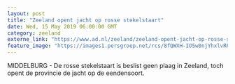 ```yaml
---
layout: post
title: "Zeeland opent jacht op rosse stekelstaart"
date: Wed, 15 May 2019 06:00:00 GMT
category: zeeland
externe_link: "https://www.ad.nl/zeeland/zeeland-opent-jacht-op-rosse-stekelstaart~a07e1ed5/"
feature_image: "https://images1.persgroep.net/rcs/8fQWXH-IO5w0njYhxlvRPVZn_jQ/diocontent/43034785/_fitwidth/400/?appId=21791a8992982cd8da851550a453bd7f&quality=0.7"
---
```


MIDDELBURG - De rosse stekelstaart is beslist geen plaag in Zeeland, toch opent de provincie de jacht op de eendensoort.

